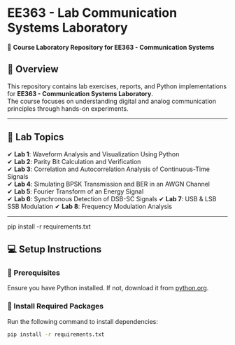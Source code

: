 # EE363 - Lab Communication Systems Laboratory  

🚀 **Course Laboratory Repository for EE363 - Communication Systems**  

## 📌 Overview  
This repository contains lab exercises, reports, and Python implementations for **EE363 - Communication Systems Laboratory**.  
The course focuses on understanding digital and analog communication principles through hands-on experiments.

---

## 📖 Lab Topics  
✔ **Lab 1**: Waveform Analysis and Visualization Using Python  
✔ **Lab 2**: Parity Bit Calculation and Verification  
✔ **Lab 3**: Correlation and Autocorrelation Analysis of Continuous-Time Signals  
✔ **Lab 4**: Simulating BPSK Transmission and BER in an AWGN Channel  
✔ **Lab 5**: Fourier Transform of an Energy Signal  
✔ **Lab 6**: Synchronous Detection of DSB-SC Signals
✔ **Lab 7**: USB & LSB SSB Modulation
✔ **Lab 8**: Frequency Modulation Analysis

---
pip install -r requirements.txt
## 💻 Setup Instructions  

### 🔹 Prerequisites  
Ensure you have Python installed. If not, download it from [python.org](https://www.python.org/downloads/).

### 🔹 Install Required Packages  
Run the following command to install dependencies:  
```bash
pip install -r requirements.txt
